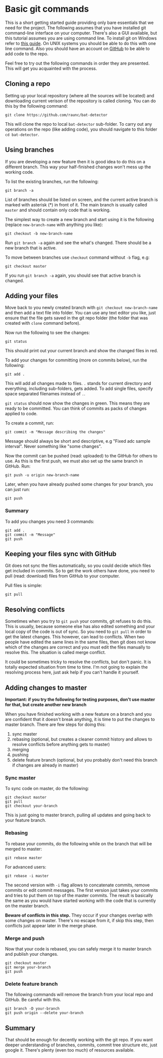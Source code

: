# Basic git commands

This is a short getting started guide providing only bare essentials that we need for the project.
The following assumes that you have installed git command-line interface on your computer. There's also a GUI available, but this tutorial assumes you are using command line. To install git on Windows refer to [this guide](https://git-scm.com/book/en/v2/Getting-Started-Installing-Git#Installing-on-Windows). On UNIX systems you should be able to do this with one line command.
Also you should have an account on [GitHub](github.com) to be able to add code to the repo.

Feel free to try out the following commands in order they are presented. This will get you acquainted with the process.


## Cloning a repo

Setting up your local repository (where all the sources will be located) and downloading current verison of the repository is called cloning.
You can do this by the following command:

```
git clone https://github.com/raunc/bat-detector
```

This will clone the repo to local `bat-detector` sub-folder.
To carry out any operations on the repo (like adding code), you should navigate to this folder `cd bat-detector`.


## Using branches

If you are developing a new feature then it is good idea to do this on a different branch. This way your half-finished changes won't mess up the working code.

To list the existing branches, run the following:

```
git branch -a
```

List of branches should be listed on screen, and the current active branch is marked with asterisk (*) in front of it.
The main branch is usually called `master` and should contain only code that is working.


The simplest way to create a new branch and start using it is the following (replace `new-branch-name` with anything you like):

```
git checkout -b new-branch-name
```

Run `git branch -a` again and see the what's changed. There should be a new branch that is active.

To move between branches use `checkout` command without `-b` flag, e.g:

```
git checkout master
```

If you run `git branch -a` again, you should see that active branch is changed.


## Adding your files

Move back to you newly created branch with `git checkout new-branch-name` and then add a text file into folder. You can use any text editor you like, just ensure that the file gets saved in the git repo folder (the folder that was created with `clone` command before).

Now run the following to see the changes:

```
git status
```

This should print out your current branch and show the changed files in red.

To add your changes for committing (more on commits below), run the following:

```
git add .
```

This will add all changes made to files. `.` stands for current directory and everything, including sub-folders, gets added. To add single files, specify space separated filenames instead of `.`.

`git status` should now show the changes in green. This means they are ready to be committed. You can think of commits as packs of changes applied to code.

To create a commit, run:

```
git commit -m "Message describing the changes"
```

Message should always be short and descriptive, e.g "Fixed adc sample interval". Never something like "some changes".

Now the commit can be pushed (read: uploaded) to the GitHub for others to use.
As this is the first push, we must also set up the same branch in GitHub. Run:

```
git push -u origin new-branch-name
```

Later, when you have already pushed some changes for your branch, you can just run:

```
git push
```


### Summary

To add you changes you need 3 commands:

```
git add .
git commit -m "Message"
git push
```


## Keeping your files sync with GitHub

Git does not sync the files automatically, so you could decide which files get included in commits.
So to get the work others have done, you need to pull (read: download) files from GitHub to your computer.

Pull files is simple:

```
git pull
```


## Resolving conflicts

Sometimes when you try to `git push` your commits, git refuses to do this. This is usually, because someone else has also edited something and your local copy of the code is out of sync.
So you need to `git pull` in order to get the latest changes. This however, can lead to conflicts. When two people have edited the same lines in the same files,
then git does not know which of the changes are correct and you must edit the files manually to resolve this. The situation is called merge conflict.

It could be sometimes tricky to resolve the conflicts, but don't panic. It is totally expected situation from time to time. I'm not going to explain the resolving process here, just ask help if you can't handle it yourself.

## Adding changes to master

**Important: if you try the following for testing purposes, don't use master for that, but create another new branch**

When you have finished working with a new feature on a branch and you are confident that it doesn't break anything, it is time to put the changes to master branch. There are few steps for doing this:

1) sync master
2) rebasing (optional, but creates a cleaner commit history and allows to resolve conflicts before anything gets to master)
3) merging
4) pushing
5) delete feature branch (optional, but you probably don't need this branch if changes are already in master)

### Sync master

To sync code on master, do the following:

```
git checkout master
git pull
git checkout your-branch
```

This is just going to master branch, pulling all updates and going back to your feature branch.

### Rebasing

To rebase your commits, do the following while on the branch that will be merged to master:

```
git rebase master
```

For advanced users:

```
git rebase -i master
```

The second version with `-i` flag allows to concatenate commits, remove commits or edit commit messages.
The first version just takes your commits and tries to put them on top of the master commits. The result is basically the same as you would have started working with the code that is currently on the master branch.

**Beware of conflicts in this step.** They occur if your changes overlap with some changes on master. There's no escape from it, if skip this step, then conflicts just appear later in the merge phase.

### Merge and push

Now that your code is rebased, you can safely merge it to master branch and publish your changes.

```
git checkout master
git merge your-branch
git push
```

### Delete feature branch

The following commands will remove the branch from your local repo and GitHub. Be careful with this.

```
git branch -D your-branch
git push origin --delete your-branch
```


## Summary

That should be enough for decently working with the git repo. If you want deeper understanding of branches, commits, commit tree structure etc, just google it. There's plenty (even too much) of resources available.
